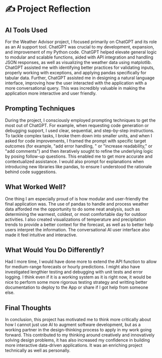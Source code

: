 # ✍️ Project Reflection

## AI Tools Used
For the Weather Advisor project, I focused primarily on ChatGPT and its role as an AI support tool. 
ChatGPT was crucial to my development, expansion, and improvement of my Python code. ChatGPT helped 
elevate general logic to modular and scalable functions, aided with API integration and handling 
JSON responses, as well as visualizing the weather data using matplotlib. ChatGPT assisted me with 
identifying better practices for validating inputs, properly working with exceptions, and applying 
pandas specifically for tabular data. Further, ChatGPT assisted me in designing a natural language 
interface, improving how the user interacted with the application with a more conversational query. 
This was incredibly valuable in making the application more interactive and user friendly.

## Prompting Techniques
During the project, I consciously employed prompting techniques to get the most out of ChatGPT. For 
example, when requesting code generation or debugging support, I used clear, sequential, and step-by-step 
instructions. To tackle complex tasks, I broke them down into smaller units, and when I asked for 
code improvements, I framed the prompt with specific target outcomes (for example, "add error handling,
" or "increase readability," or "add comments") and then iteratively sought to refine the underlying logic 
by posing follow-up questions. This enabled me to get more accurate and contextualized assistance. I would also 
prompt for explanations when introducing new libraries like pandas, to ensure I understood the rationale 
behind code suggestions.

## What Worked Well?
One thing I am especially proud of is how modular and user-friendly the final application was. The use of 
pandas to handle and process weather data afforded me the opportunity to do some neat analysis, such as determining 
the warmest, coldest, or most comfortable day for outdoor activities. I also created visualizations of temperature 
and precipitation trends to provide a better context for the forecast, as well as to better help users interpret the 
information. The conversational AI user interface also made it feel intuitive and interactive.

## What Would You Do Differently?
Had I more time, I would have done more to extend the API function to allow for medium-range forecasts or hourly 
predictions. I might also have investigated lengthier testing and debugging with unit tests and error logging. 
I think even if it is a working system as it is right now, it would be nice to perform some more rigorous testing 
strategy and writting better documentation to deploy to the App or share if I got help from someone else.

## Final Thoughts
In conclusion, this project has motivated me to think more critically about how I cannot just use AI to augment 
software development, but as a working partner in the design-thinking process to apply in my work going forward. 
This contributed to my thinking around creatively and innovatively solving design problems, it has also increased 
my confidence in building more interactive data-driven applications. It was an enriching project technically as well 
as personally.
